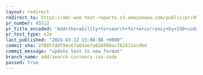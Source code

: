```yaml
---
layout: redirect
redirect_to: https://a8c-woo-test-reports.s3.amazonaws.com/public/pr/45512/e2e/index.html
pr_number: 45512
pr_title_encoded: "Add+the+ability+to+search+for+a+currency+by+ISO+code"
pr_test_type: e2e
last_published: "2024-03-12 15:00:08 +0000"
commit_sha: 2f085fddf94c67a04aefa826989ac762412acdbd
commit_message: "update test to new format"
branch_name: add/search-currency-iso-code
passed: true
---
```

